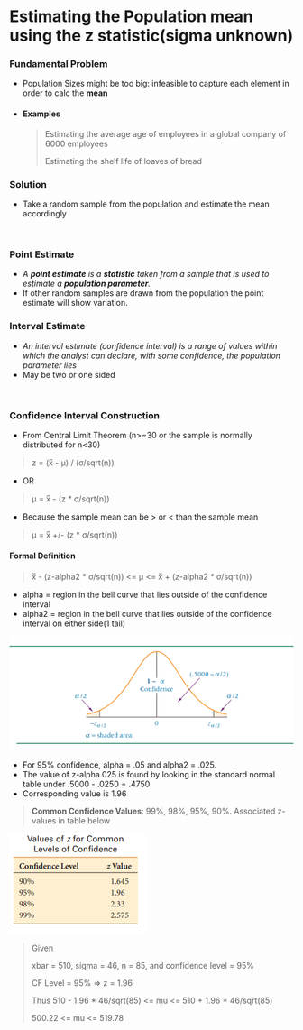 # Estimating the Population mean using the z statistic(sigma unknown)

### Fundamental Problem
- Population Sizes might be too big: infeasible to capture each element in order to calc the **mean**
- #### Examples
	> Estimating the average age of employees in a global company of 6000 employees
	>
	> Estimating the shelf life of loaves of bread

### Solution
- Take a random sample from the population and estimate the mean accordingly
<br>

### Point Estimate
- *A __point estimate__ is a __statistic__ taken from a sample that is used to estimate a __population parameter__.*
- If other random samples are drawn from the population the point estimate will show variation.

### Interval Estimate
- *An interval estimate (confidence interval) is a range of values within which the analyst can declare, with some confidence, the population parameter lies*
- May be two or one sided
<br>

### Confidence Interval Construction
- From Central Limit Theorem (n>=30 or the sample is normally distributed for n<30)
> z = (x̅ - μ) / (σ/sqrt(n))
- OR
> μ = x̅ - (z * σ/sqrt(n))
- Because the sample mean can be > or < than the sample mean
> μ = x̅ +/- (z * σ/sqrt(n))
#### Formal Definition
> x̅ - (z-alpha2 * σ/sqrt(n)) <= μ <= x̅ + (z-alpha2 * σ/sqrt(n))
- alpha = region in the bell curve that lies outside of the confidence interval
- alpha2 = region in the bell curve that lies outside of the confidence interval on either side(1 tail)

<img src="https://github.com/vasudev89/Term2-QAB/blob/master/Chapter%208/Fig%208.3.PNG"
     alt="Fig 8.3"
     style="margin: auto;" />

- For 95% confidence, alpha = .05 and alpha2 = .025.
- The value of z-alpha.025 is found by looking in the standard normal table under .5000 - .0250 = .4750
- Corresponding value is 1.96

> __Common Confidence Values__: 99%, 98%, 95%, 90%. Associated z-values in table below

<img src="https://github.com/vasudev89/Term2-QAB/blob/master/Chapter%208/Table%208.1.PNG"
     alt="Table 8.1"
     style="margin: auto;" />

> Given
>
> xbar = 510, sigma = 46, n = 85, and confidence level = 95%
> 
> CF Level = 95% => z = 1.96
>
> Thus 510 - 1.96 * 46/sqrt(85) <= mu <= 510 + 1.96 * 46/sqrt(85)
>
> 500.22 <= mu <= 519.78